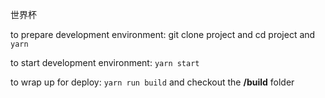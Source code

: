 世界杯

to prepare development environment: git clone project and cd project and  `yarn`

to start development environment: `yarn start` 

to wrap up for deploy: `yarn run build` and checkout the **/build** folder